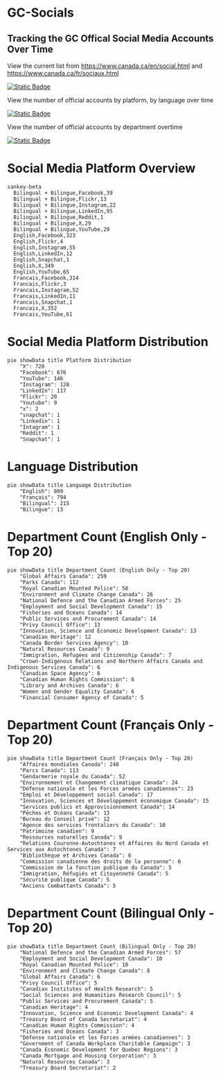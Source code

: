 # GC-Socials
## Tracking the GC Offical Social Media Accounts Over Time

View the current list from https://www.canada.ca/en/social.html and https://www.canada.ca/fr/sociaux.html

[![Static Badge](https://img.shields.io/badge/Open%20in%20Flatdata%20Viewer-FF00E8?style=for-the-badge&logo=github&logoColor=black)](https://flatgithub.com/PatLittle/GC-Socials?filename=sm.csv)

View the number of official accounts by platform, by language over time

[![Static Badge](https://img.shields.io/badge/Open%20in%20Flatdata%20Viewer-FF00E8?style=for-the-badge&logo=github&logoColor=black)](https://flatgithub.com/PatLittle/GC-Socials?filename=platform_counts.csv)

View the number of official accounts by department overtime

[![Static Badge](https://img.shields.io/badge/Open%20in%20Flatdata%20Viewer-FF00E8?style=for-the-badge&logo=github&logoColor=black)](https://flatgithub.com/PatLittle/GC-Socials?filename=department_counts.csv&sort=Count%2Cdesc&stickyColumnName=Date)


# Social Media Platform Overview

```mermaid
sankey-beta
  Bilingual + Bilingue,Facebook,39
  Bilingual + Bilingue,Flickr,13
  Bilingual + Bilingue,Instagram,22
  Bilingual + Bilingue,LinkedIn,95
  Bilingual + Bilingue,Reddit,1
  Bilingual + Bilingue,X,29
  Bilingual + Bilingue,YouTube,29
  English,Facebook,323
  English,Flickr,4
  English,Instagram,55
  English,LinkedIn,12
  English,Snapchat,1
  English,X,349
  English,YouTube,65
  Francais,Facebook,314
  Francais,Flickr,3
  Francais,Instagram,52
  Francais,LinkedIn,11
  Francais,Snapchat,1
  Francais,X,352
  Francais,YouTube,61
```

# Social Media Platform Distribution

```mermaid
pie showData title Platform Distribution
    "X": 728
    "Facebook": 676
    "YouTube": 146
    "Instagram": 128
    "LinkedIn": 117
    "Flickr": 20
    "Youtube": 9
    "x": 2
    "snapchat": 1
    "Linkedin": 1
    "Intagram": 1
    "Reddit": 1
    "Snapchat": 1
```

# Language Distribution

```mermaid
pie showData title Language Distribution
    "English": 809
    "Français": 794
    "Bilingual": 215
    "Bilingue": 13
```

# Department Count (English Only - Top 20)

```mermaid
pie showData title Department Count (English Only - Top 20)
    "Global Affairs Canada": 259
    "Parks Canada": 112
    "Royal Canadian Mounted Police": 58
    "Environment and Climate Change Canada": 26
    "National Defence and the Canadian Armed Forces": 25
    "Employment and Social Development Canada": 15
    "Fisheries and Oceans Canada": 14
    "Public Services and Procurement Canada": 14
    "Privy Council Office": 13
    "Innovation, Science and Economic Development Canada": 13
    "Canadian Heritage": 12
    "Canada Border Services Agency": 10
    "Natural Resources Canada": 9
    "Immigration, Refugees and Citizenship Canada": 7
    "Crown-Indigenous Relations and Northern Affairs Canada and Indigenous Services Canada": 6
    "Canadian Space Agency": 6
    "Canadian Human Rights Commission": 6
    "Library and Archives Canada": 6
    "Women and Gender Equality Canada": 6
    "Financial Consumer Agency of Canada": 5
```

# Department Count (Français Only - Top 20)

```mermaid
pie showData title Department Count (Français Only - Top 20)
    "Affaires mondiales Canada": 248
    "Parcs Canada": 113
    "Gendarmerie royale du Canada": 52
    "Environnement et Changement climatique Canada": 24
    "Défense nationale et les Forces armées canadiennes": 23
    "Emploi et Développement social Canada": 17
    "Innovation, Sciences et Développement économique Canada": 15
    "Services publics et Approvisionnement Canada": 14
    "Pêches et Océans Canada": 13
    "Bureau du Conseil privé": 12
    "Agence des services frontaliers du Canada": 10
    "Patrimoine canadien": 9
    "Ressources naturelles Canada": 9
    "Relations Couronne-Autochtones et Affaires du Nord Canada et Services aux Autochtones Canada": 7
    "Bibliothèque et Archives Canada": 6
    "Commission canadienne des droits de la personne": 6
    "Commission de la fonction publique du Canada": 5
    "Immigration, Réfugiés et Citoyenneté Canada": 5
    "Sécurité publique Canada": 5
    "Anciens Combattants Canada": 5
```

# Department Count (Bilingual Only - Top 20)

```mermaid
pie showData title Department Count (Bilingual Only - Top 20)
    "National Defence and the Canadian Armed Forces": 57
    "Employment and Social Development Canada": 10
    "Royal Canadian Mounted Police": 10
    "Environment and Climate Change Canada": 8
    "Global Affairs Canada": 6
    "Privy Council Office": 5
    "Canadian Institutes of Health Research": 5
    "Social Sciences and Humanities Research Council": 5
    "Public Services and Procurement Canada": 5
    "Canadian Heritage": 4
    "Innovation, Science and Economic Development Canada": 4
    "Treasury Board of Canada Secretariat": 4
    "Canadian Human Rights Commission": 4
    "Fisheries and Oceans Canada": 3
    "Défense nationale et les Forces armées canadiennes": 3
    "Government of Canada Workplace Charitable Campaign": 3
    "Canada Economic Development for Quebec Regions": 3
    "Canada Mortgage and Housing Corporation": 3
    "Natural Resources Canada": 3
    "Treasury Board Secretariat": 2
```